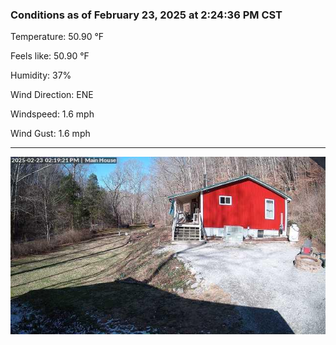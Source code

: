### Conditions as of February 23, 2025 at 2:24:36 PM CST 

Temperature: 50.90 &deg;F

Feels like: 50.90 &deg;F

Humidity: 37%

Wind Direction: ENE

Windspeed: 1.6 mph

Wind Gust: 1.6 mph

---

<img src="./images/latest.jpeg"/>

